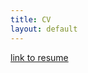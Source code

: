 ```yaml
---
title: CV
layout: default
---
```


[link to resume](https://drive.google.com/file/d/1xZwXoDgw_IxhSMyOAdG-2FOEqyHSRx35/view?usp=sharing)
